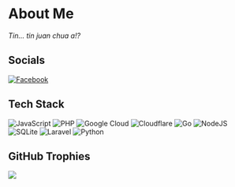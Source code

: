 # About Me
*Tin... tin juan chua a!?*

## Socials
[![Facebook](https://img.shields.io/badge/Facebook-%231877F2.svg?logo=Facebook&logoColor=white)](https://www.facebook.com/sussybaka1337/) 

## Tech Stack
![JavaScript](https://img.shields.io/badge/javascript-%23323330.svg?style=flat&logo=javascript&logoColor=%23F7DF1E)
![PHP](https://img.shields.io/badge/php-%23777BB4.svg?style=flat&logo=php&logoColor=white)
![Google Cloud](https://img.shields.io/badge/Google%20Cloud-%234285F4.svg?style=flat&logo=google-cloud&logoColor=white)
![Cloudflare](https://img.shields.io/badge/Cloudflare-F38020?style=flat&logo=Cloudflare&logoColor=white) 
![Go](https://img.shields.io/badge/go-%2300ADD8.svg?style=flat&logo=go&logoColor=white) 
![NodeJS](https://img.shields.io/badge/node.js-6DA55F?style=flat&logo=node.js&logoColor=white)
![SQLite](https://img.shields.io/badge/sqlite-%2307405e.svg?style=flat&logo=sqlite&logoColor=white) 
![Laravel](https://img.shields.io/badge/laravel-%23FF2D20.svg?style=flat&logo=laravel&logoColor=white) ![Python](https://img.shields.io/badge/python-3670A0?style=flat&logo=python&logoColor=ffdd54)

## GitHub Trophies
![](https://github-profile-trophy.vercel.app/?username=sussybaka1337&theme=radical&no-frame=false&no-bg=false&margin-w=4)
